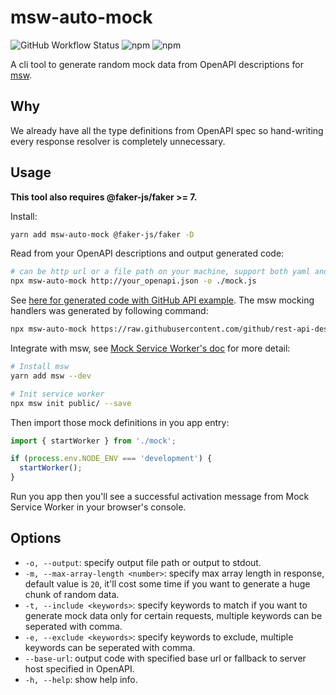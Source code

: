 # msw-auto-mock

![GitHub Workflow Status](https://img.shields.io/github/actions/workflow/status/zoubingwu/msw-auto-mock/test.yaml?branch=master)
![npm](https://img.shields.io/npm/v/msw-auto-mock)
![npm](https://img.shields.io/npm/dw/msw-auto-mock)

A cli tool to generate random mock data from OpenAPI descriptions for [msw](https://github.com/mswjs/msw).

## Why

We already have all the type definitions from OpenAPI spec so hand-writing every response resolver is completely unnecessary.

## Usage

**This tool also requires @faker-js/faker >= 7.**

Install:

```sh
yarn add msw-auto-mock @faker-js/faker -D
```

Read from your OpenAPI descriptions and output generated code:

```sh
# can be http url or a file path on your machine, support both yaml and json.
npx msw-auto-mock http://your_openapi.json -o ./mock.js
```

See [here for generated code with GitHub API example](https://raw.githubusercontent.com/zoubingwu/msw-auto-mock/master/example/ghapi.ts). The msw mocking handlers was generated by following command:

```sh
npx msw-auto-mock https://raw.githubusercontent.com/github/rest-api-description/main/descriptions/ghes-3.3/ghes-3.3.json --output ./example/ghapi.js
```

Integrate with msw, see [Mock Service Worker's doc](https://mswjs.io/docs/getting-started/integrate/browser) for more detail:

```sh
# Install msw
yarn add msw --dev

# Init service worker
npx msw init public/ --save
```

Then import those mock definitions in you app entry:

```js
import { startWorker } from './mock';

if (process.env.NODE_ENV === 'development') {
  startWorker();
}
```

Run you app then you'll see a successful activation message from Mock Service Worker in your browser's console.

## Options

- `-o, --output`: specify output file path or output to stdout.
- `-m, --max-array-length <number>`: specify max array length in response, default value is `20`, it'll cost some time if you want to generate a huge chunk of random data.
- `-t, --include <keywords>`: specify keywords to match if you want to generate mock data only for certain requests, multiple keywords can be seperated with comma.
- `-e, --exclude <keywords>`: specify keywords to exclude, multiple keywords can be seperated with comma.
- `--base-url`: output code with specified base url or fallback to server host specified in OpenAPI.
- `-h, --help`: show help info.
